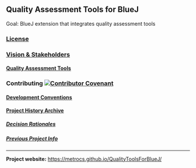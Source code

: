 ## Quality Assessment Tools for BlueJ

Goal: BlueJ extension that integrates quality assessment tools

### [License](LICENSE)

### [Vision & Stakeholders](Vision.md)
#### [Quality Assessment Tools](toolsForIntegration.md)

### Contributing [![Contributor Covenant](https://img.shields.io/badge/Contributor%20Covenant-v2.0%20adopted-ff69b4.svg)](CODE_OF_CONDUCT.md)

#### [Development Conventions](DevelopmentConventions.md)

#### [Project History Archive](archive)
##### [Decision Rationales](archive/decisionNotes)
##### [Previous Project Info](archive/RequirementsSourceInfo.md)

___

__Project website:__ https://metrocs.github.io/QualityToolsForBlueJ/
